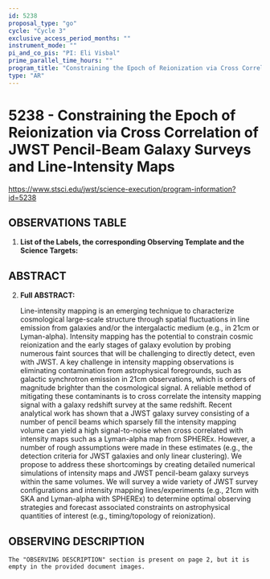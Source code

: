 ```yaml
---
id: 5238
proposal_type: "go"
cycle: "Cycle 3"
exclusive_access_period_months: ""
instrument_mode: ""
pi_and_co_pis: "PI: Eli Visbal"
prime_parallel_time_hours: ""
program_title: "Constraining the Epoch of Reionization via Cross Correlation of JWST Pencil-Beam Galaxy Surveys and Line-Intensity Maps"
type: "AR"
---
```

# 5238 - Constraining the Epoch of Reionization via Cross Correlation of JWST Pencil-Beam Galaxy Surveys and Line-Intensity Maps
https://www.stsci.edu/jwst/science-execution/program-information?id=5238
## OBSERVATIONS TABLE
1.  **List of the Labels, the corresponding Observing Template and the Science Targets:**

## ABSTRACT

2.  **Full ABSTRACT:**

    Line-intensity mapping is an emerging technique to characterize cosmological large-scale structure through spatial fluctuations in line emission from galaxies and/or the intergalactic medium (e.g., in 21cm or Lyman-alpha). Intensity mapping has the potential to constrain cosmic reionization and the early stages of galaxy evolution by probing numerous faint sources that will be challenging to directly detect, even with JWST. A key challenge in intensity mapping observations is eliminating contamination from astrophysical foregrounds, such as galactic synchrotron emission in 21cm observations, which is orders of magnitude brighter than the cosmological signal. A reliable method of mitigating these contaminants is to cross correlate the intensity mapping signal with a galaxy redshift survey at the same redshift. Recent analytical work has shown that a JWST galaxy survey consisting of a number of pencil beams which sparsely fill the intensity mapping volume can yield a high signal-to-noise when cross correlated with intensity maps such as a Lyman-alpha map from SPHEREx. However, a number of rough assumptions were made in these estimates (e.g., the detection criteria for JWST galaxies and only linear clustering). We propose to address these shortcomings by creating detailed numerical simulations of intensity maps and JWST pencil-beam galaxy surveys within the same volumes. We will survey a wide variety of JWST survey configurations and intensity mapping lines/experiments (e.g., 21cm with SKA and Lyman-alpha with SPHEREx) to determine optimal observing strategies and forecast associated constraints on astrophysical quantities of interest (e.g., timing/topology of reionization).

## OBSERVING DESCRIPTION

    The "OBSERVING DESCRIPTION" section is present on page 2, but it is empty in the provided document images.